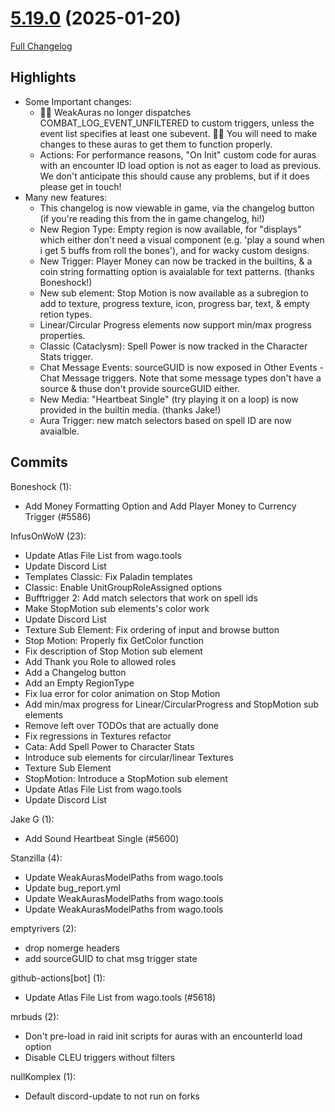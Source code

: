 # [5.19.0](https://github.com/WeakAuras/WeakAuras2/tree/5.19.0) (2025-01-20)

[Full Changelog](https://github.com/WeakAuras/WeakAuras2/compare/5.18.1...5.19.0)

## Highlights

- Some Important changes:
  - 🚨🚨 WeakAuras no longer dispatches COMBAT_LOG_EVENT_UNFILTERED to custom triggers, unless the event list specifies at least one subevent. 🚨🚨 You will need to make changes to these auras to get them to function properly.
  - Actions: For performance reasons, "On Init" custom code for auras with an encounter ID load option is not as eager to load as previous. We don't anticipate this should cause any problems, but if it does please get in touch!
- Many new features:
  - This changelog is now viewable in game, via the changelog button (if you're reading this from the in game changelog, hi!)
  - New Region Type: Empty region is now available, for "displays" which either don't need a visual component (e.g. 'play a sound when i get 5 buffs from roll the bones'), and for wacky custom designs.
  - New Trigger: Player Money can now be tracked in the builtins, & a coin string formatting option is avaialable for text patterns. (thanks Boneshock!)
  - New sub element: Stop Motion is now available as a subregion to add to texture, progress texture, icon, progress bar, text, & empty retion types.
  - Linear/Circular Progress elements now support min/max progress properties.
  - Classic (Cataclysm): Spell Power is now tracked in the Character Stats trigger.
  - Chat Message Events: sourceGUID is now exposed in Other Events - Chat Message triggers. Note that some message types don't have a source & thuse don't provide sourceGUID either.
  - New Media: "Heartbeat Single" (try playing it on a loop) is now provided in the builtin media. (thanks Jake!)
  - Aura Trigger: new match selectors based on spell ID are now avaialble.

## Commits

Boneshock (1):

- Add Money Formatting Option and Add Player Money to Currency Trigger (#5586)

InfusOnWoW (23):

- Update Atlas File List from wago.tools
- Update Discord List
- Templates Classic: Fix Paladin templates
- Classic: Enable UnitGroupRoleAssigned options
- Bufftrigger 2: Add match selectors that work on spell ids
- Make StopMotion sub elements's color work
- Update Discord List
- Texture Sub Element: Fix ordering of input and browse button
- Stop Motion: Properly fix GetColor function
- Fix description of Stop Motion sub element
- Add Thank you Role to allowed roles
- Add a Changelog button
- Add an Empty RegionType
- Fix lua error for color animation on Stop Motion
- Add min/max progress for Linear/CircularProgress and StopMotion sub elements
- Remove left over TODOs that are actually done
- Fix regressions in Textures refactor
- Cata: Add Spell Power to Character Stats
- Introduce sub elements for circular/linear Textures
- Texture Sub Element
- StopMotion: Introduce a StopMotion sub element
- Update Atlas File List from wago.tools
- Update Discord List

Jake G (1):

- Add Sound Heartbeat Single (#5600)

Stanzilla (4):

- Update WeakAurasModelPaths from wago.tools
- Update bug_report.yml
- Update WeakAurasModelPaths from wago.tools
- Update WeakAurasModelPaths from wago.tools

emptyrivers (2):

- drop nomerge headers
- add sourceGUID to chat msg trigger state

github-actions[bot] (1):

- Update Atlas File List from wago.tools (#5618)

mrbuds (2):

- Don't pre-load in raid init scripts for auras with an encounterId load option
- Disable CLEU triggers without filters

nullKomplex (1):

- Default discord-update to not run on forks

